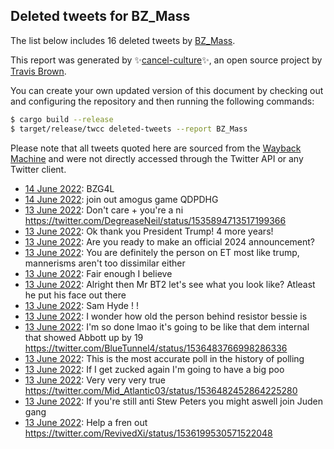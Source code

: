 ## Deleted tweets for BZ_Mass

The list below includes 16 deleted tweets by
[BZ_Mass](https://twitter.com/BZ_Mass).



This report was generated by ✨[cancel-culture](https://github.com/travisbrown/cancel-culture)✨,
an open source project by [Travis Brown](https://twitter.com/travisbrown).

You can create your own updated version of this document by checking out and configuring the
repository and then running the following commands:

```bash
$ cargo build --release
$ target/release/twcc deleted-tweets --report BZ_Mass
```

Please note that all tweets quoted here are sourced from the
[Wayback Machine](https://web.archive.org) and were not directly accessed through the Twitter API or
any Twitter client.

* [14 June 2022](https://web.archive.org/web/20220614004252/https://twitter.com/BZ_mass/status/1536508514092429313): BZG4L <!--1536508514092429313-->
* [14 June 2022](https://web.archive.org/web/20220614001110/https://twitter.com/BZ_mass/status/1536501290653691915): join out amogus game QDPDHG <!--1536501290653691915-->
* [13 June 2022](https://web.archive.org/web/20220613231852/https://twitter.com/BZ_mass/status/1536488054583709701): Don't care + you're a ni https://twitter.com/DegreaseNeil/status/1535894713517199366 <!--1536488054583709701-->
* [13 June 2022](https://web.archive.org/web/20220613231625/https://twitter.com/BZ_mass/status/1536487548700213249): Ok thank you President Trump! 4 more years! <!--1536487548700213249-->
* [13 June 2022](https://web.archive.org/web/20220613231351/https://twitter.com/BZ_mass/status/1536486963351539713): Are you ready to make an official 2024 announcement? <!--1536486963351539713-->
* [13 June 2022](https://web.archive.org/web/20220613231233/https://twitter.com/BZ_mass/status/1536486620018376704): You are definitely the person on ET most like trump, mannerisms aren't too dissimilar either <!--1536486620018376704-->
* [13 June 2022](https://web.archive.org/web/20220613231059/https://twitter.com/BZ_mass/status/1536486221555302402): Fair enough I believe <!--1536486221555302402-->
* [13 June 2022](https://web.archive.org/web/20220613231011/https://twitter.com/BZ_mass/status/1536485991615184897): Alright then Mr BT2 let's see what you look like? Atleast he put his face out there <!--1536485991615184897-->
* [13 June 2022](https://web.archive.org/web/20220613230611/https://twitter.com/BZ_mass/status/1536484927671345152): Sam Hyde ! ! <!--1536484927671345152-->
* [13 June 2022](https://web.archive.org/web/20220613230446/https://twitter.com/BZ_mass/status/1536484623714340865): I wonder how old the person behind resistor bessie is <!--1536484623714340865-->
* [13 June 2022](https://web.archive.org/web/20220613230249/https://twitter.com/BZ_mass/status/1536484179768115202): I'm so done lmao it's going to be like that dem internal that showed Abbott up by 19 https://twitter.com/BlueTunnel4/status/1536483766998286336 <!--1536484179768115202-->
* [13 June 2022](https://web.archive.org/web/20220613230221/https://twitter.com/BZ_mass/status/1536483931108810752): This is the most accurate poll in the history of polling <!--1536483931108810752-->
* [13 June 2022](https://web.archive.org/web/20220613225919/https://twitter.com/BZ_mass/status/1536483277560766464): If I get zucked again I'm going to have a big poo <!--1536483277560766464-->
* [13 June 2022](https://web.archive.org/web/20220613230019/https://twitter.com/BZ_mass/status/1536482998366916620): Very very very true https://twitter.com/Mid_Atlantic03/status/1536482452864225280 <!--1536482998366916620-->
* [13 June 2022](https://web.archive.org/web/20220613225735/https://twitter.com/BZ_mass/status/1536482713686921218): If you're still anti Stew Peters you might aswell join Juden gang <!--1536482713686921218-->
* [13 June 2022](https://web.archive.org/web/20220613224846/https://twitter.com/BZ_mass/status/1536480634289500160): Help a fren out https://twitter.com/RevivedXi/status/1536199530571522048 <!--1536480634289500160-->
